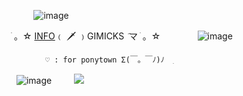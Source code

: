 
‎ ‎ ‎ ‎ ‎‎ ‎ ‎ ‎ ‎ ![image](https://github.com/user-attachments/assets/ac2b49ab-0605-4377-ac3c-63a8d5eba6d1)


  ֺ 。☆ [INFO](https://teamc00l.carrd.co)﹙ 🗡️ ﹚GIMICKS  ݇ マ ֺ 。☆
  ‎ ‎ ‎ ‎ ‎‎ ‎ ‎ ‎ ‎ ‎ ‎ ‎ ‎ ‎ 
![image](https://github.com/user-attachments/assets/9115dd10-2e12-453a-a83a-452218c80cb7)

          ㅤ♡ : for ponytown Σ(￣。￣ﾉ)ﾉ  ִ
‎ ‎ ![image](https://github.com/user-attachments/assets/5b1a05b1-8538-4b9d-9c57-598ee86343ef)
‎ ‎ ‎‎ ‎ ‎ ‎ ‎ ‎ ![](https://komarev.com/ghpvc/?username=lovelyclovers&color=yellow)
